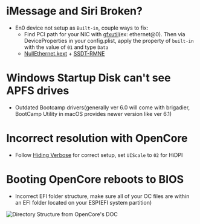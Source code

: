 # iMessage and Siri Broken?

* En0 device not setup as `Built-in`, couple ways to fix:
   * Find PCI path for your NIC with [gfxutil](https://github.com/acidanthera/gfxutil/releases)(ex: ethernet@0). Then via DeviceProperties in your config.plist, apply the property of `built-in` with the value of `01` and type `Data`
   * [NullEthernet.kext](https://bitbucket.org/RehabMan/os-x-null-ethernet/downloads/) + [SSDT-RMNE](https://github.com/RehabMan/OS-X-Null-Ethernet/blob/master/ssdt-rmne.aml)

# Windows Startup Disk can't see APFS drives

* Outdated Bootcamp drivers(generally ver 6.0 will come with brigadier, BootCamp Utility in macOS provides newer version like ver 6.1)

# Incorrect resolution with OpenCore

* Follow [Hiding Verbose](verbose.md) for correct setup, set `UIScale` to `02` for HiDPI

# Booting OpenCore reboots to BIOS

* Incorrect EFI folder structure, make sure all of your OC files are within an EFI folder located on your ESP(EFI system partition)

![Directory Structure from OpenCore's DOC](https://i.imgur.com/9RyBQ0L.png)
